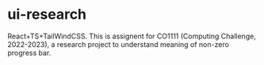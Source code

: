 # ui-research
React+TS+TailWindCSS. This is assignent for CO1111 (Computing Challenge, 2022-2023), a research project to understand meaning of non-zero progress bar.
